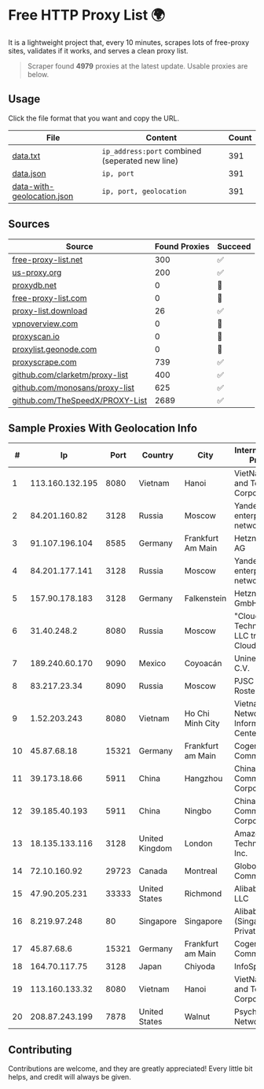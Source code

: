 
# Free HTTP Proxy List 🌍

It is a lightweight project that, every 10 minutes, scrapes lots of free-proxy sites, validates if it works, and serves a clean proxy list.


> Scraper found **4979** proxies at the latest update. Usable proxies are below.

## Usage

Click the file format that you want and copy the URL.


|File|Content|Count|
|----|-------|-----|
|[data.txt](https://raw.githubusercontent.com/themiralay/Proxy-List-World/master/data.txt)|`ip_address:port` combined (seperated new line)|391|
|[data.json](https://raw.githubusercontent.com/themiralay/Proxy-List-World/master/data.json)|`ip, port`|391|
|[data-with-geolocation.json](https://raw.githubusercontent.com/themiralay/Proxy-List-World/master/data-with-geolocation.json)|`ip, port, geolocation`|391|

## Sources

|Source|Found Proxies|Succeed|
|------|-------------|-------|
|[free-proxy-list.net](https://free-proxy-list.net)|300|✅|
|[us-proxy.org](https://www.us-proxy.org)|200|✅|
|[proxydb.net](http://proxydb.net)|0|🚫|
|[free-proxy-list.com](https://free-proxy-list.com/?page=&port=&type%5B%5D=http&type%5B%5D=https&up_time=0&search=Search)|0|🚫|
|[proxy-list.download](https://www.proxy-list.download/HTTP)|26|✅|
|[vpnoverview.com](https://vpnoverview.com/privacy/anonymous-browsing/free-proxy-servers)|0|🚫|
|[proxyscan.io](https://www.proxyscan.io)|0|🚫|
|[proxylist.geonode.com](https://proxylist.geonode.com/api/proxy-list?limit=300&page=1&sort_by=lastChecked&sort_type=desc&protocols=http,https)|0|🚫|
|[proxyscrape.com](https://api.proxyscrape.com/v2/?request=displayproxies&protocol=http&timeout=10000&country=all&ssl=all&anonymity=all)|739|✅|
|[github.com/clarketm/proxy-list](https://raw.githubusercontent.com/clarketm/proxy-list/master/proxy-list-raw.txt)|400|✅|
|[github.com/monosans/proxy-list](https://raw.githubusercontent.com/monosans/proxy-list/main/proxies/http.txt)|625|✅|
|[github.com/TheSpeedX/PROXY-List](https://raw.githubusercontent.com/TheSpeedX/PROXY-List/master/http.txt)|2689|✅|


## Sample Proxies With Geolocation Info

|#|Ip|Port|Country|City|Internet Service Provider|
|-|--|----|-------|----|-------------------------|
|1|113.160.132.195|8080|Vietnam|Hanoi|VietNam Post and Telecom Corporation|
|2|84.201.160.82|3128|Russia|Moscow|Yandex enterprise network|
|3|91.107.196.104|8585|Germany|Frankfurt Am Main|Hetzner Online AG|
|4|84.201.177.141|3128|Russia|Moscow|Yandex enterprise network|
|5|157.90.178.183|3128|Germany|Falkenstein|Hetzner Online GmbH|
|6|31.40.248.2|8080|Russia|Moscow|"Cloud Technologies" LLC trading as Cloud.ru|
|7|189.240.60.170|9090|Mexico|Coyoacán|Uninet S.A. de C.V.|
|8|83.217.23.34|8090|Russia|Moscow|PJSC Rostelecom|
|9|1.52.203.243|8080|Vietnam|Ho Chi Minh City|Vietnam Internet Network Information Center|
|10|45.87.68.18|15321|Germany|Frankfurt am Main|Cogent Communications|
|11|39.173.18.66|5911|China|Hangzhou|China Mobile Communications Corporation|
|12|39.185.40.193|5911|China|Ningbo|China Mobile Communications Corporation|
|13|18.135.133.116|3128|United Kingdom|London|Amazon Technologies Inc.|
|14|72.10.160.92|29723|Canada|Montreal|GloboTech Communications|
|15|47.90.205.231|33333|United States|Richmond|Alibaba.com LLC|
|16|8.219.97.248|80|Singapore|Singapore|Alibaba Cloud (Singapore) Private Limited|
|17|45.87.68.6|15321|Germany|Frankfurt am Main|Cogent Communications|
|18|164.70.117.75|3128|Japan|Chiyoda|InfoSphere|
|19|113.160.133.32|8080|Vietnam|Hanoi|VietNam Post and Telecom Corporation|
|20|208.87.243.199|7878|United States|Walnut|Psychz Networks|



## Contributing

Contributions are welcome, and they are greatly appreciated! Every
little bit helps, and credit will always be given.

